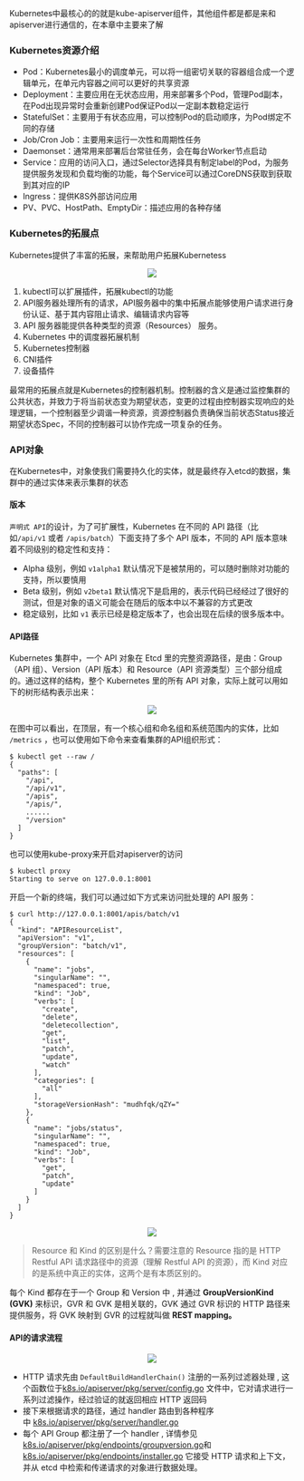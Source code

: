 Kubernetes中最核心的的就是kube-apiserver组件，其他组件都是都是来和apiserver进行通信的，在本章中主要来了解
### Kubernetes资源介绍

- Pod：Kubernetes最小的调度单元，可以将一组密切关联的容器组合成一个逻辑单元，在单元内容器之间可以更好的共享资源
- Deployment：主要应用在无状态应用，用来部署多个Pod，管理Pod副本，在Pod出现异常时会重新创建Pod保证Pod以一定副本数稳定运行
- StatefulSet：主要用于有状态应用，可以控制Pod的启动顺序，为Pod绑定不同的存储
- Job/Cron Job：主要用来运行一次性和周期性任务
- Daemonset：通常用来部署后台常驻任务，会在每台Worker节点启动
- Service：应用的访问入口，通过Selector选择具有制定label的Pod，为服务提供服务发现和负载均衡的功能，每个Service可以通过CoreDNS获取到获取到其对应的IP
- Ingress：提供K8S外部访问应用
- PV、PVC、HostPath、EmptyDir：描述应用的各种存储

### Kubernetes的拓展点
 Kubernetes提供了丰富的拓展，来帮助用户拓展Kubernetess

<div align=center>
<img src="./image/extension-points.png"> 
</div>

1. kubectl可以扩展插件，拓展kubectl的功能
2. API服务器处理所有的请求，API服务器中的集中拓展点能够使用户请求进行身份认证、基于其内容阻止请求、编辑请求内容等
3. API 服务器能提供各种类型的资源（Resources） 服务。
4. Kubernetes 中的调度器拓展机制
5. Kubernetes控制器
6. CNI插件
7. 设备插件


最常用的拓展点就是Kubernetes的控制器机制。控制器的含义是通过监控集群的公共状态，并致力于将当前状态变为期望状态，变更的过程由控制器实现响应的处理逻辑，一个控制器至少调谐一种资源，资源控制器负责确保当前状态Status接近期望状态Spec，不同的控制器可以协作完成一项复杂的任务。

### API对象
在Kubernetes中，对象使我们需要持久化的实体，就是最终存入etcd的数据，集群中的通过实体来表示集群的状态
#### 版本

`声明式 API`的设计，为了可扩展性，Kubernetes 在不同的 API 路径（比如`/api/v1` 或者 `/apis/batch`）下面支持了多个 API 版本，不同的 API 版本意味着不同级别的稳定性和支持：

- Alpha 级别，例如 `v1alpha1` 默认情况下是被禁用的，可以随时删除对功能的支持，所以要慎用
- Beta 级别，例如 `v2beta1` 默认情况下是启用的，表示代码已经经过了很好的测试，但是对象的语义可能会在随后的版本中以不兼容的方式更改
- 稳定级别，比如 `v1` 表示已经是稳定版本了，也会出现在后续的很多版本中。

#### API路径


 Kubernetes 集群中，一个 API 对象在 Etcd 里的完整资源路径，是由：Group（API 组）、Version（API 版本）和 Resource（API 资源类型）三个部分组成的。通过这样的结构，整个 Kubernetes 里的所有 API 对象，实际上就可以用如下的树形结构表示出来：

 <div align=center>
<img src="./image/api-tree.png"> 
</div>

在图中可以看出，在顶层，有一个核心组和命名组和系统范围内的实体，比如 `/metrics` ，也可以使用如下命令来查看集群的API组织形式：
```
$ kubectl get --raw /
{
  "paths": [
    "/api",
    "/api/v1",
    "/apis",
    "/apis/",
    ......
    "/version"
  ]
}
``` 

也可以使用kube-proxy来开启对apiserver的访问
```
$ kubectl proxy
Starting to serve on 127.0.0.1:8001
```
开启一个新的终端，我们可以通过如下方式来访问批处理的 API 服务：
```
$ curl http://127.0.0.1:8001/apis/batch/v1
{
  "kind": "APIResourceList",
  "apiVersion": "v1",
  "groupVersion": "batch/v1",
  "resources": [
    {
      "name": "jobs",
      "singularName": "",
      "namespaced": true,
      "kind": "Job",
      "verbs": [
        "create",
        "delete",
        "deletecollection",
        "get",
        "list",
        "patch",
        "update",
        "watch"
      ],
      "categories": [
        "all"
      ],
      "storageVersionHash": "mudhfqk/qZY="
    },
    {
      "name": "jobs/status",
      "singularName": "",
      "namespaced": true,
      "kind": "Job",
      "verbs": [
        "get",
        "patch",
        "update"
      ]
    }
  ]
}
```

 <div align=center>
<img src="./image/api-define.png"> 
</div>

> Resource 和 Kind 的区别是什么？需要注意的 Resource 指的是 HTTP Restful API 请求路径中的资源（理解 Restful API 的资源），而 Kind 对应的是系统中真正的实体，这两个是有本质区别的。
> 

每个 Kind 都存在于一个 Group 和 Version 中 , 并通过 **GroupVersionKind (GVK)** 来标识，GVR 和 GVK 是相关联的，GVK 通过 GVR 标识的 HTTP 路径来提供服务，将 GVK 映射到 GVR 的过程就叫做 **REST mapping。**

#### API的请求流程
 <div align=center>
<img src="./image/k8s-api-request-lifecycle.png"> 
</div>

- HTTP 请求先由 `DefaultBuildHandlerChain()` 注册的一系列过滤器处理 , 这个函数位于[k8s.io/apiserver/pkg/server/config.go](https://github.com/kubernetes/kubernetes/blob/66674f549626cc41f04e475d2c0e865116c4cd40/staging/src/k8s.io/apiserver/pkg/server/config.go#L543) 文件中，它对请求进行一系列过滤操作，经过验证的就返回相应 HTTP 返回码
- 接下来根据请求的路径，通过 handler 路由到各种程序中 [k8s.io/apiserver/pkg/server/handler.go](https://github.com/kubernetes/kubernetes/blob/66674f549626cc41f04e475d2c0e865116c4cd40/staging/src/k8s.io/apiserver/pkg/server/handler.go#L42:6)
- 每个 API Group 都注册了一个 handler , 详情参见[k8s.io/apiserver/pkg/endpoints/groupversion.go](https://github.com/kubernetes/kubernetes/blob/66674f549626cc41f04e475d2c0e865116c4cd40/staging/src/k8s.io/apiserver/pkg/endpoints/groupversion.go#L99)和 [k8s.io/apiserver/pkg/endpoints/installer.go](https://github.com/kubernetes/kubernetes/blob/66674f549626cc41f04e475d2c0e865116c4cd40/staging/src/k8s.io/apiserver/pkg/endpoints/installer.go#L183) 它接受 HTTP 请求和上下文，并从 etcd 中检索和传递请求的对象进行数据处理。
